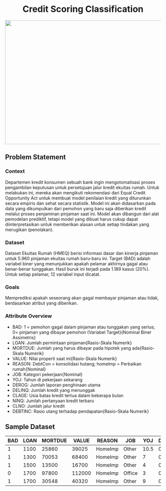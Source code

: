 <h1 align="center"> Credit Scoring Classification </h1>
<p align="center">
    <img src="https://miro.medium.com/max/1400/1*BIZJkKcNp8U0XBf8UX34bQ.png" width="900" height="400">
</p>

## Problem Statement

### Context
Departemen kredit konsumen sebuah bank ingin mengotomatisasi proses pengambilan keputusan untuk persetujuan jalur kredit ekuitas rumah. Untuk melakukan ini, mereka akan mengikuti rekomendasi dari Equal Credit Opportunity Act untuk membuat model penilaian kredit yang diturunkan secara empiris dan sehat secara statistik. Model ini akan didasarkan pada data yang dikumpulkan dari pemohon yang baru saja diberikan kredit melalui proses penjaminan pinjaman saat ini. Model akan dibangun dari alat pemodelan prediktif, tetapi model yang dibuat harus cukup dapat diinterpretasikan untuk memberikan alasan untuk setiap tindakan yang merugikan (penolakan).

### Dataset
Dataset Ekuitas Rumah (HMEQ) berisi informasi dasar dan kinerja pinjaman untuk 5.960 pinjaman ekuitas rumah baru-baru ini. Target (BAD) adalah variabel biner yang menunjukkan apakah pelamar akhirnya gagal atau benar-benar tunggakan. Hasil buruk ini terjadi pada 1.189 kasus (20%). Untuk setiap pelamar, 12 variabel input dicatat.

### Goals
Memprediksi apakah seseorang akan gagal membayar pinjaman atau tidak, berdasarkan atribut yang diberikan.

### Attribute Overview
- BAD: 1 = pemohon gagal dalam pinjaman atau tunggakan yang serius; 0= pinjaman yang dibayar pemohon (Variabel Target){Nominal Biner Assimetris}
- LOAN: Jumlah permintaan pinjaman{Rasio-Skala Numerik}
- MORTDUE: Jumlah yang harus dibayar pada hipotek yang ada{Rasio-Skala Numerik}
- VALUE: Nilai properti saat ini{Rasio-Skala Numerik}
- REASON: DebtCon = konsolidasi hutang; homelmp = Perbaikan rumah{Nominal}
- JOB: Kategori pekerjaan{Nominal}
- YOJ: Tahun di pekerjaan sekarang
- DEROG: Jumlah laporan penghinaan utama
- DELINQ: Jumlah kredit yang menunggak
- CLAGE: Usia batas kredit tertua dalam beberapa bulan
- NINQ: Jumlah pertanyaan kredit terbaru
- CLNO: Jumlah jalur kredit
- DEBTINC: Rasio utang terhadap pendapatan{Rasio-Skala Numerik}

## Sample Dataset
| BAD 	| LOAN 	| MORTDUE  	| VALUE    	| REASON  	| JOB     	| YOJ  	| DEROG 	| DELINQ 	| CLAGE        	| NINQ 	| CLNO 	| DEBTINC      	|
|-----	|------	|----------	|----------	|---------	|---------	|------	|-------	|--------	|--------------	|------	|------	|--------------	|
| 1   	| 1100 	| 25860    	| 39025    	| HomeImp 	| Other   	| 10.5 	| 0     	| 0      	| 94.366666667 	| 1    	| 9    	|              	|
| 1   	| 1300 	| 70053    	| 68400    	| HomeImp 	| Other   	| 7    	| 0     	| 2      	| 121.83333333 	| 0    	| 14   	|              	|
| 1   	| 1500 	| 13500    	| 16700    	| HomeImp 	| Other   	| 4    	| 0     	| 0      	| 149.46666667 	| 1    	| 10   	|              	|
| 0   	| 1700 	| 97800    	| 112000   	| HomeImp 	| Office  	| 3    	| 0     	| 0      	| 93.333333333 	| 0    	| 14   	|              	|
| 1   	| 1700 	| 30548    	| 40320    	| HomeImp 	| Other   	| 9    	| 0     	| 0      	| 101.46600191 	| 1    	| 8    	| 37.113613558 	|
